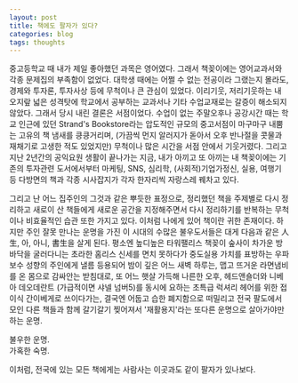 ```yaml
---
layout: post
title: 책에도 팔자가 있다?
categories: blog
tags: thoughts
--- 
```

중고등학교 때 내가 제일 좋아했던 과목은 영어였다.
그래서 책꽂이에는 영어교과서와 각종 문제집의 부족함이 없었다. 
대학생 때에는 어쩔 수 없는 전공이라 그랬는지 몰라도, 
경제와 투자론, 투자사상 등에 무척이나 큰 관심이 있었다. 
이리기웃, 저리기웃하는 내 오지랖 넓은 성격탓에 
학교에서 공부하는 교과서나 기타 수업교재로는 갈증이 해소되지 않았다. 
그래서 당시 내린 결론은 서점이었다. 수업이 없는 주말오후나 공강시간 때는 학교 인근에 있던 Strand's Bookstore라는 압도적인 규모의 중고서점이 마구마구 내뿜는 고유의 책 냄새를 킁킁거리며, (가끔씩 먼지 알러지가 돋아서 오후 반나절을 콧물과 재채기로 고생한 적도 있었지만) 무척이나 많은 시간을 서점 안에서 기웃거렸다. 
그리고 지난 2년간의 공익요원 생활이 끝나가는 지금, 내가 아끼고 또 아끼는 내 책꽂이에는 기존의 투자관련 도서에서부터 마케팅, SNS, 심리학, (사회적)기업가정신, 실용, 여행기 등 다방면의 책과 각종 시사잡지가 각자 한자리씩 자랑스레 꿰차고 있다.  

그리고 난 어느 집주인의 그것과 같은 뿌듯한 표정으로, 정리했던 책을 주제별로 다시 정리하고 새로이 산 책들에게 새로운 공간을 지정해주면서 다시 정리하기를 반복하는 무척이나 비효율적인 습관 또한 가지고 있다. 이처럼 나에게 있어 책이란 귀한 존재이다. 하지만 주인 잘못 만나는 운명을 가진 이 시대의 수많은 불우도서들은 대게 다음과 같은 人生, 아, 아니, 書生을 살게 된다. 평소엔 높디높은 타워팰리스 책꽂이 숲사이 차가운 방바닥을 굴러다니는 초라한 홈리스 신세를 면치 못하다가 중도실용 가치를 표방하는 우파보수 성향의 주인에게 낼름 등용되어 밤이 깊은 어느 새벽 하루는, 맵고 뜨거운 라면냄비를 온 몸으로 감싸안는 받침대로, 또 어느 햇살 가득해 나른한 오후, 헤드앤숄더와 니베아 데오데란트 (가급적이면 샤넬 넘버5)를 동시에 요하는 초특급 럭셔리 헤어를 위한 접이식 간이베게로 쓰이다가는, 결국엔 어둡고 습한 폐지함으로 떠밀리고 전국 팔도에서 모인 다른 책들과 함께 갈기갈기 찢어져서 '재활용지'라는 또다른 운명으로 살아가야만 하는 운명.  

불우한 운명.  
가혹한 숙명.  

이처럼, 전국에 있는 모든 책에게는 사람사는 이곳과도 같이 팔자가 있나보다. 

